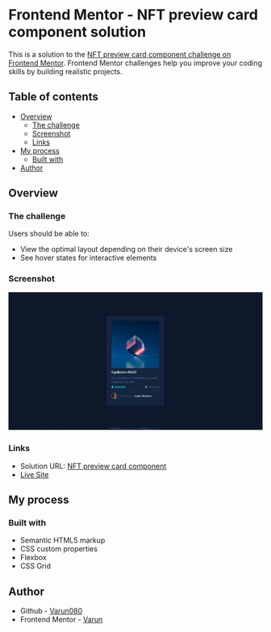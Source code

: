 # Frontend Mentor - NFT preview card component solution

This is a solution to the [NFT preview card component challenge on Frontend Mentor](https://www.frontendmentor.io/challenges/nft-preview-card-component-SbdUL_w0U). Frontend Mentor challenges help you improve your coding skills by building realistic projects.

## Table of contents

- [Overview](#overview)
  - [The challenge](#the-challenge)
  - [Screenshot](#screenshot)
  - [Links](#links)
- [My process](#my-process)
  - [Built with](#built-with)
- [Author](#author)

## Overview

### The challenge

Users should be able to:

- View the optimal layout depending on their device's screen size
- See hover states for interactive elements

### Screenshot

![page Screanshot](./images/Screenshot.png)

### Links

- Solution URL: [NFT preview card component](https://github.com/Varun080/Frontend-Mentor-NFT-preview-card-component.git)
- [Live Site](https://frontend-mentor-nft-preview-card-component.netlify.app/)

## My process

### Built with

- Semantic HTML5 markup
- CSS custom properties
- Flexbox
- CSS Grid

## Author

- Github - [Varun080](https://www.your-site.com)
- Frontend Mentor - [Varun](https://www.frontendmentor.io/profile/Varun080)

